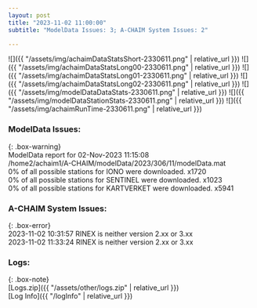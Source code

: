 ```yaml
---
layout: post
title: "2023-11-02 11:00:00"
subtitle: "ModelData Issues: 3; A-CHAIM System Issues: 2"

---
```


![]({{ "/assets/img/achaimDataStatsShort-2330611.png" | relative_url }})
![]({{ "/assets/img/achaimDataStatsLong00-2330611.png" | relative_url }})
![]({{ "/assets/img/achaimDataStatsLong01-2330611.png" | relative_url }})
![]({{ "/assets/img/achaimDataStatsLong02-2330611.png" | relative_url }})
![]({{ "/assets/img/modelDataDataStats-2330611.png" | relative_url }})
![]({{ "/assets/img/modelDataStationStats-2330611.png" | relative_url }})
![]({{ "/assets/img/achaimRunTime-2330611.png" | relative_url }})


### ModelData Issues:  
  
{: .box-warning}  
 ModelData report for 02-Nov-2023 11:15:08   
 /home2/achaim1/A-CHAIM/modelData/2023/306/11/modelData.mat   
 0% of all possible stations for IONO were downloaded. x1720   
 0% of all possible stations for SENTINEL were downloaded. x1023   
 0% of all possible stations for KARTVERKET were downloaded. x5941   
  
### A-CHAIM System Issues:  
  
{: .box-error}  
2023-11-02 10:31:57 RINEX is neither version 2.xx or 3.xx  
2023-11-02 11:33:24 RINEX is neither version 2.xx or 3.xx  

### Logs:  
  
{: .box-note}  
[Logs.zip]({{ "/assets/other/logs.zip" | relative_url }})  
[Log Info]({{ "/logInfo" | relative_url }})  
